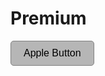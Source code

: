 # Premium


<!DOCTYPE html>
<html lang="en">
<head>
    <meta charset="UTF-8">
    <meta name="viewport" content="width=device-width, initial-scale=1.0">
    <title>Apple Button</title>
    <style>
        .apple-button {
            background-color: #b6b6b6;
            border: 1px solid #808080;
            color: #000;
            padding: 10px 20px;
            font-size: 16px;
            border-radius: 5px;
            cursor: pointer;
        }
    </style>
</head>
<body>

<button class="apple-button">Apple Button</button>

</body>
</html>

